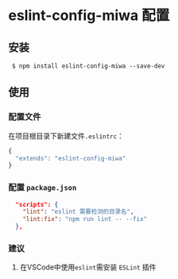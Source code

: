 # eslint-config-miwa 配置

## 安装

` $ npm install eslint-config-miwa --save-dev`

## 使用

### 配置文件

在项目根目录下新建文件`.eslintrc`：
```javascript
{
  "extends": "eslint-config-miwa"
}
```

### 配置 `package.json`
```json
  "scripts": {
    "lint": "eslint 需要检测的目录名",
    "lint:fix": "npm run lint -- --fix"
  },
```

### 建议
1. 在VSCode中使用`eslint`需安装 `ESLint` 插件
